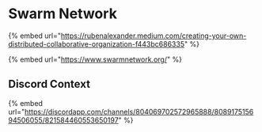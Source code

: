 # Swarm Network

{% embed url="https://rubenalexander.medium.com/creating-your-own-distributed-collaborative-organization-f443bc686335" %}



{% embed url="https://www.swarmnetwork.org/" %}

## Discord Context

{% embed url="https://discordapp.com/channels/804069702572965888/808917515694506055/821584460553650197" %}




